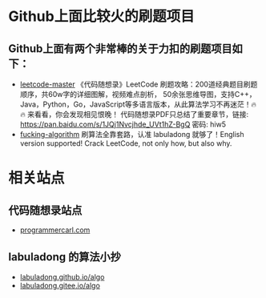 # Github上面比较火的刷题项目
## Github上面有两个非常棒的关于力扣的刷题项目如下：
- [leetcode-master](https://github.com/youngyangyang04/leetcode-master)
《代码随想录》LeetCode 刷题攻略：200道经典题目刷题顺序，共60w字的详细图解，视频难点剖析，
50余张思维导图，支持C++，Java，Python，Go，JavaScript等多语言版本，从此算法学习不再迷茫！🔥🔥 来看看，你会发现相见恨晚！
代码随想录PDF只总结了重要章节，链接: https://pan.baidu.com/s/1JQj1Nvcjhde_UVt1hZ-BgQ  密码: hiw5 
- [fucking-algorithm](https://github.com/labuladong/fucking-algorithm)
刷算法全靠套路，认准 labuladong 就够了！English version supported! Crack LeetCode, not only how, but also why.

# 相关站点
## 代码随想录站点
- [programmercarl.com](https://programmercarl.com/)
## labuladong 的算法小抄
- [labuladong.github.io/algo](https://labuladong.github.io/algo/)
- [labuladong.gitee.io/algo](https://labuladong.gitee.io/algo/)




